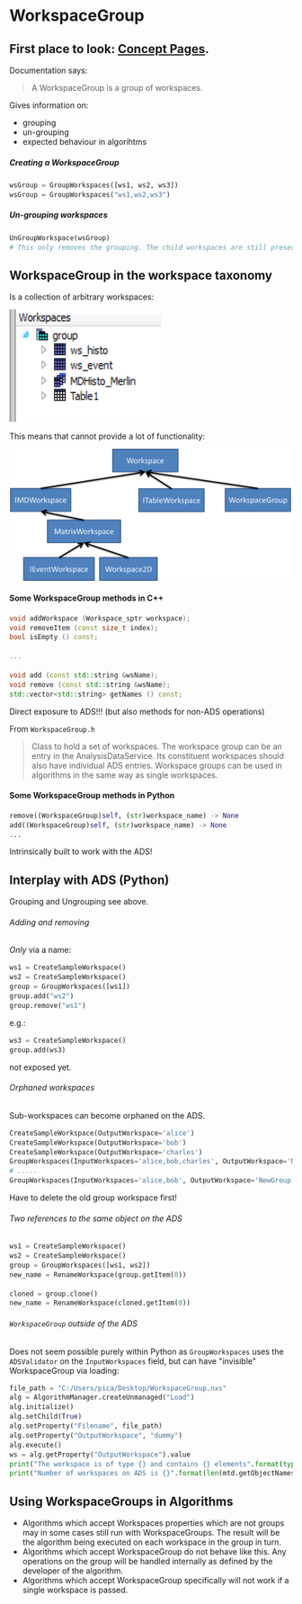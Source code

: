 # WorkspaceGroup

## First place to look: [Concept Pages](http://docs.mantidproject.org/nightly/concepts/WorkspaceGroup.html).

Documentation says:
> A WorkspaceGroup is a group of workspaces.

Gives information on:
* grouping
* un-grouping
* expected behaviour in algorihtms

##### Creating a WorkspaceGroup
```Python
wsGroup = GroupWorkspaces([ws1, ws2, ws3])
wsGroup = GroupWorkspaces("ws1,ws2,ws3")
```

##### Un-grouping workspaces
```Python
UnGroupWorkspace(wsGroup)
# This only removes the grouping. The child workspaces are still preserved.
```


## WorkspaceGroup in the workspace taxonomy

Is a collection of arbitrary workspaces:

<img src="group.PNG" width=270 height=200/>

This means that cannot provide a lot of functionality:

![Workspace Taxonomy](workspace_group_taxonomy.png)

#### Some WorkspaceGroup methods in C++

```Cpp
void addWorkspace (Workspace_sptr workspace);
void removeItem (const size_t index);
bool isEmpty () const;

...

void add (const std::string &wsName);
void remove (const std::string &wsName);
std::vector<std::string> getNames () const;
```

Direct exposure to ADS!!! (but also methods for non-ADS operations)

From `WorkspaceGroup.h`
> Class to hold a set of workspaces. The workspace group can be an entry in the AnalysisDataService.
    Its constituent workspaces should also have individual ADS entries.
    Workspace groups can be used in algorithms in the same way as single
   workspaces.

#### Some WorkspaceGroup methods in Python

 ```Python
remove((WorkspaceGroup)self, (str)workspace_name) -> None
add((WorkspaceGroup)self, (str)workspace_name) -> None
...
```

Intrinsically built to work with the ADS!


## Interplay with ADS (Python)

Grouping and Ungrouping see above.

###### Adding and removing

*Only* via a name:
```Python
ws1 = CreateSampleWorkspace()
ws2 = CreateSampleWorkspace()
group = GroupWorkspaces([ws1])
group.add("ws2")
group.remove("ws1")
```

e.g.:
```python
ws3 = CreateSampleWorkspace()
group.add(ws3)
```
not exposed yet.

###### Orphaned workspaces

Sub-workspaces can become orphaned on the ADS. 
``` Python
CreateSampleWorkspace(OutputWorkspace='alice')
CreateSampleWorkspace(OutputWorkspace='bob')
CreateSampleWorkspace(OutputWorkspace='charles')
GroupWorkspaces(InputWorkspaces='alice,bob,charles', OutputWorkspace='NewGroup')
# .....
GroupWorkspaces(InputWorkspaces='alice,bob', OutputWorkspace='NewGroup')
```
Have to delete the old group workspace first!

###### Two references to the same object on the ADS
```Python
ws1 = CreateSampleWorkspace()
ws2 = CreateSampleWorkspace()
group = GroupWorkspaces([ws1, ws2])
new_name = RenameWorkspace(group.getItem(0))

cloned = group.clone()
new_name = RenameWorkspace(cloned.getItem(0))
```

###### `WorkspaceGroup` outside of the ADS

Does not seem possible purely within Python as `GroupWorkspaces` uses the `ADSValidator` on the `InputWorkspaces` field, but can have "invisible" WorkspaceGroup via loading:
```python
file_path = "C:/Users/pica/Desktop/WorkspaceGroup.nxs"
alg = AlgorithmManager.createUnmanaged("Load")
alg.initialize()
alg.setChild(True)
alg.setProperty("Filename", file_path)
alg.setProperty("OutputWorkspace", "dummy")
alg.execute()
ws = alg.getProperty("OutputWorkspace").value
print("The workspace is of type {} and contains {} elements".format(type(ws), len(ws)))
print("Number of workspaces on ADS is {}".format(len(mtd.getObjectNames())))
```

## Using WorkspaceGroups in Algorithms
* Algorithms which accept Workspaces properties which are not groups may in some cases still run with WorkspaceGroups. The result will be the algorithm being executed on each workspace in the group in turn.
* Algorithms which accept WorkspaceGroup do not behave like this. Any operations on the group will be handled internally as defined by the developer of the algorithm.
* Algorithms which accept WorkspaceGroup specifically will not work if a single workspace is passed.



